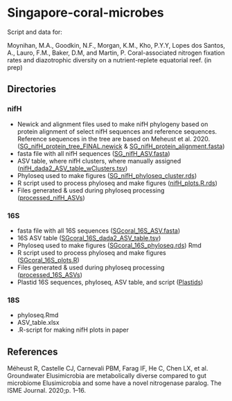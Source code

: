 # Singapore-coral-microbes

Script and data for: 

Moynihan, M.A., Goodkin, N.F., Morgan, K.M., Kho, P.Y.Y, Lopes dos Santos, A., Lauro, F.M., Baker, D.M, and Martin, P. Coral-associated nitrogen fixation rates and diazotrophic diversity on a nutrient-replete equatorial reef. (in prep)

## Directories

### nifH

* Newick and alignment files used to make nifH phylogeny based on protein alignment of select nifH sequences and reference sequences. Reference sequences in the tree are based on Meheust et al. 2020. ([SG_nifH_protein_tree_FINAL.newick](https://github.com/moyn413/Singapore-coral-microbes/tree/main/nifH/TREE-nifH_protein_phylogeny/SG_nifH_protein_tree_FINAL.newick ) & [SG_nifH_protein_alignment.fasta](https://github.com/moyn413/Singapore-coral-microbes/tree/main/nifH/TREE-nifH_protein_phylogeny/SG_nifH_protein_alignment.fasta))
* fasta file with all nifH sequences ([SG_nifH_ASV.fasta](https://github.com/moyn413/Singapore-coral-microbes/tree/main/nifH/blast/SG_nifH_ASV.fasta))
* ASV table, where nifH clusters, where manually assigned ([nifH_dada2_ASV_table_wClusters.tsv](https://github.com/moyn413/Singapore-coral-microbes/blob/main/nifH/nifH_dada2_ASV_table_wClusters.tsv))
* Phyloseq used to make figures ([SG_nifH_phyloseq_cluster.rds](https://github.com/moyn413/Singapore-coral-microbes/blob/main/nifH/SG_nifH_phyloseq_cluster.rds))
* R script used to process phyloseq and make figures ([nifH_plots.R.rds](https://github.com/moyn413/Singapore-coral-microbes/blob/main/nifH/nifH_plots.R))
* Files generated & used during phyloseq processing ([processed_nifH_ASVs](https://github.com/moyn413/Singapore-coral-microbes/blob/main/nifH/processed_nifH_ASVs))

### 16S

* fasta file with all 16S sequences ([SGcoral_16S_ASV.fasta](https://github.com/moyn413/Singapore-coral-microbes/blob/master/16S/blast/SGcoral_16S_ASV.fasta))
* 16S ASV table ([SGcoral_16S_dada2_ASV_table.tsv](https://github.com/moyn413/Singapore-coral-microbes/blob/master/16S/SGcoral_16S_dada2_ASV_table.tsv))
* Phyloseq used to make figures ([SGcoral_16S_phyloseq.rds](https://github.com/moyn413/Singapore-coral-microbes/blob/master/16S/SGcoral_16S_phyloseq.rds))
Rmd
* R script used to process phyloseq and make figures ([SGcoral_16S_plots.R](https://github.com/moyn413/Singapore-coral-microbes/blob/master/16S/SGcoral_16S_plots.R))
* Files generated & used during phyloseq processing ([processed_16S_ASVs](https://github.com/moyn413/Singapore-coral-microbes/blob/master/16S/processed_16S_ASVs))
* Plastid 16S sequences, phyloseq, ASV table, and script ([Plastids](https://github.com/moyn413/Singapore-coral-microbes/blob/master/16S/Plastids))

### 18S 

* phyloseq.Rmd
* ASV_table.xlsx
* .R-script for making nifH plots in paper



## References
Méheust R, Castelle CJ, Carnevali PBM, Farag IF, He C, Chen LX, et al. Groundwater Elusimicrobia are metabolically diverse compared to gut microbiome Elusimicrobia and some have a novel nitrogenase paralog. The ISME Journal. 2020;p. 1–16.
